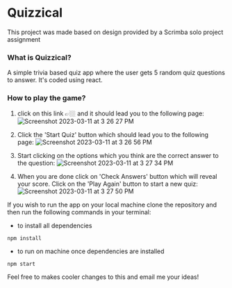 # Quizzical

This project was made based on design provided by a Scrimba solo project assignment

### What is Quizzical?
A simple trivia based quiz app where the user gets 5 random quiz questions to answer. It's coded using react.

### How to play the game?
1. click on this link 👉🏼 and it should lead you to the following page:
![Screenshot 2023-03-11 at 3 26 27 PM](https://user-images.githubusercontent.com/102720207/224478218-fb407af2-47a0-40ad-8e2f-aadb8e530966.png)

2. Click the 'Start Quiz' button which should lead you to the following page:
![Screenshot 2023-03-11 at 3 26 56 PM](https://user-images.githubusercontent.com/102720207/224478274-70728a5c-26e4-473f-9b42-ee344616d0c8.png)

3. Start clicking on the options which you think are the correct answer to the question:
![Screenshot 2023-03-11 at 3 27 34 PM](https://user-images.githubusercontent.com/102720207/224478294-580176f9-0efb-42ef-a70e-03e6a2c1dc22.png)

4. When you are done click on 'Check Answers' button which will reveal your score. Click on the 'Play Again' button to start a new quiz:
![Screenshot 2023-03-11 at 3 27 50 PM](https://user-images.githubusercontent.com/102720207/224478339-b70d465b-40ad-4506-9626-2f807c02d228.png)

If you wish to run the app on your local machine clone the repository and then run the following commands in your terminal:
- to install all dependencies
```
npm install
```
- to run on machine once dependencies are installed
```
npm start
```
Feel free to makes cooler changes to this and email me your ideas!
